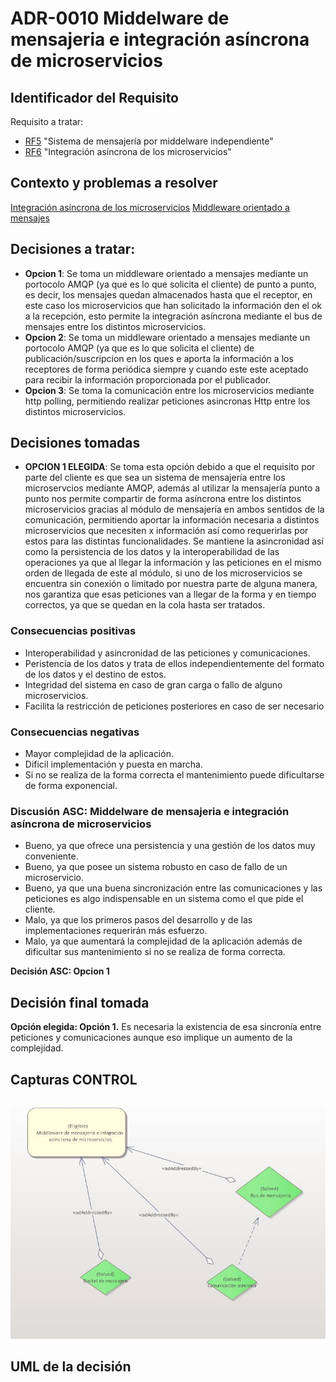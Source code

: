 # ADR-0010 Middelware de mensajeria e integración asíncrona de microservicios

## Identificador del Requisito

Requisito a tratar: 
* [RF5](../Requisitos/rf5.md) "Sistema de mensajería por middelware independiente"
* [RF6](../Requisitos/rf6.md) "Integración asíncrona de los microservicios"

## Contexto y problemas a resolver

[Integración asíncrona de los microservicios](https://docs.microsoft.com/es-es/dotnet/architecture/microservices/architect-microservice-container-applications/communication-in-microservice-architecture)
[Middleware orientado a mensajes](https://bandabase.com/que-es-el-middleware-orientado-a-mensajes/)

## Decisiones a tratar:

* **Opcion 1**: Se toma un middleware orientado a mensajes mediante un portocolo AMQP (ya que es lo que solicita el cliente) de punto a punto, es decir, los mensajes quedan almacenados hasta que el receptor, en este caso los microservicios que han solicitado la información den el ok a la recepción, esto permite la integración asíncrona mediante el bus de mensajes entre los distintos microservicios.
* **Opcion 2**: Se toma un middleware orientado a mensajes mediante un portocolo AMQP (ya que es lo que solicita el cliente) de publicación/suscripcion en los ques e aporta la información a los receptores de forma periódica siempre y cuando este este aceptado para recibir la información proporcionada por el publicador.
* **Opcion 3**: Se toma la comunicación entre los microservicios mediante http polling, permitiendo realizar peticiones asincronas Http entre los distintos microservicios.




## Decisiones tomadas

* **OPCION 1 ELEGIDA**: Se toma esta opción debido a que el requisito por parte del cliente es que sea un sistema de mensajería entre los microservcios mediante AMQP, además al utilizar la mensajería punto a punto nos permite compartir de forma asíncrona entre los distintos microservicios gracias al módulo de mensajería en ambos sentidos de la comunicación, permitiendo aportar la información necesaria a distintos microservicios que necesiten x información así como requerirlas por estos para las distintas funcionalidades. Se mantiene la asincronidad así como la persistencia de los datos y la interoperabilidad de las operaciones ya que al llegar la información y las peticiones en el mismo orden de llegada de este al módulo, si uno de los microservicios se encuentra sin conexión o limitado por nuestra parte de alguna manera, nos garantiza que esas peticiones van a llegar de la forma y en tiempo correctos, ya que se quedan en la cola hasta ser tratados.


### Consecuencias positivas <!-- optional -->

* Interoperabilidad y asincronidad de las peticiones y comunicaciones.
* Peristencia de los datos y trata de ellos independientemente del formato de los datos y el destino de estos.
* Integridad del sistema en caso de gran carga o fallo de alguno microservicios.
* Facilita la restricción de peticiones posteriores en caso de ser necesario

### Consecuencias negativas <!-- optional -->

* Mayor complejidad de la aplicación.
* Dificil implementación y puesta en marcha.
* Si no se realiza de la forma correcta el mantenimiento puede dificultarse de forma exponencial. 

### Discusión ASC: Middelware de mensajeria e integración asíncrona de microservicios

* Bueno, ya que ofrece una persistencia y una gestión de los datos muy conveniente.
* Bueno, ya que posee un sistema robusto en caso de fallo de un microservicio.
* Bueno, ya que una buena sincronización entre las comunicaciones y las peticiones es algo indispensable en un sistema como el que pide el cliente.
* Malo, ya que los primeros pasos del desarrollo y de las implementaciones requerirán más esfuerzo.
* Malo, ya que aumentará la complejidad de la aplicación además de dificultar sus mantenimiento si no se realiza de forma correcta.

**Decisión ASC: Opcion 1**

## Decisión final tomada

**Opción elegida: Opción 1.** 
Es necesaria la existencia de esa sincronía entre peticiones y comunicaciones aunque eso implique un aumento de la complejidad. 

## Capturas CONTROL 

![D0010](../capturasadmentor/D0010.JPG)

## UML de la decisión






